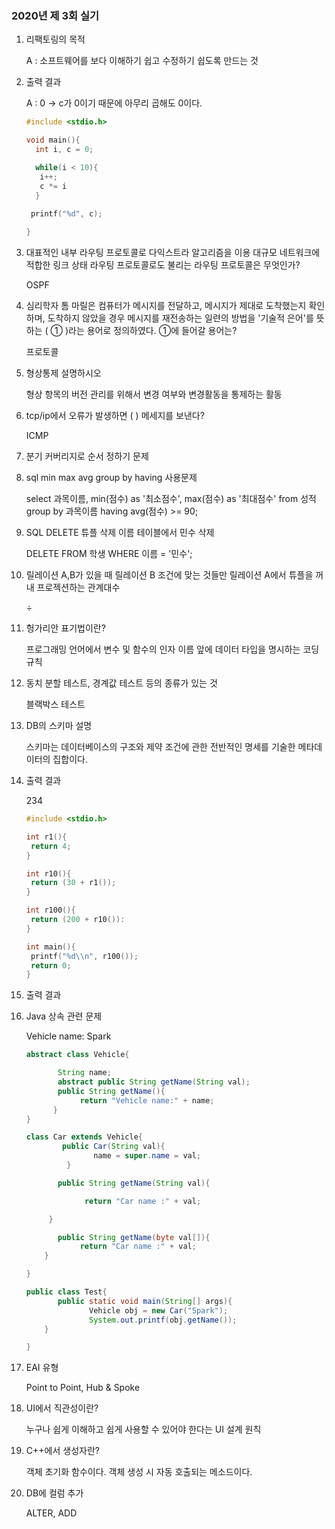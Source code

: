 ### 2020년 제 3회 실기

1. 리팩토링의 목적

   A : 소프트웨어를 보다 이해하기 쉽고 수정하기 쉽도록 만드는 것

2. 출력 결과

   A :  0 → c가 0이기 때문에 아무리 곱해도 0이다.

   ```c
   #include <stdio.h>
   
   void main(){
     int i, c = 0;
   
   	 while(i < 10){
   	  i++;
   	  c *= i
   	 }
   	
   	printf("%d", c);
   
   }
   ```

3. 대표적인 내부 라우팅 프로토콜로 다익스트라 알고리즘을 이용 대규모 네트워크에 적합한 링크 상태 라우팅 프로토콜로도 불리는 라우팅 프로토콜은 무엇인가?

   OSPF

4. 심리학자 톰 마릴은 컴퓨터가 메시지를 전달하고, 메시지가 제대로 도착했는지 확인하며, 도착하지 않았을 경우 메시지를 재전송하는 일련의 방법을 '기술적 은어'를 뜻하는 ( ① )라는 용어로 정의하였다. ①에 들어갈 용어는?

   프로토콜

5. 형상통제 설명하시오

   형상 항목의 버전 관리를 위해서 변경 여부와 변경활동을 통제하는 활동

6. tcp/ip에서 오류가 발생하면 ( ) 메세지를 보낸다?

   ICMP

7. 분기 커버리지로 순서 정하기 문제

8. sql min max avg group by having 사용문제

   select 과목이름, min(점수) as '최소점수', max(점수) as '최대점수' from 성적 group by 과목이름 having avg(점수) >= 90;

9. SQL DELETE 튜플 삭제 이름 테이블에서 민수 삭제

   DELETE FROM 학생 WHERE 이름 = '민수';

10. 릴레이션 A,B가 있을 때 릴레이션 B 조건에 맞는 것들만 릴레이션 A에서 튜플을 꺼내 프로젝션하는 관계대수

    ÷

11. 헝가리안 표기법이란?

    프로그래밍 언어에서 변수 및 함수의 인자 이름 앞에 데이터 타입을 명시하는 코딩 규칙

12. 동치 분할 테스트, 경계값 테스트 등의 종류가 있는 것

    블랙박스 테스트

13. DB의 스키마 설명

    스키마는 데이터베이스의 구조와 제약 조건에 관한 전반적인 명세를 기술한 메타데이터의 집합이다.

14. 출력 결과

    234

    ```c
    #include <stdio.h>
    
    int r1(){
     return 4;
    }
    
    int r10(){
     return (30 + r1());
    }
    
    int r100(){
     return (200 + r10()):
    }
    
    int main(){
     printf("%d\\n", r100());
     return 0;
    }
    ```

15. 출력 결과

16. Java 상속 관련 문제

    Vehicle name: Spark

    ```java
    abstract class Vehicle{
    
           String name;
           abstract public String getName(String val);
           public String getName(){
                return "Vehicle name:" + name;
          }
    }
    
    class Car extends Vehicle{
            public Car(String val){
                   name = super.name = val;
    	     }
    
           public String getName(String val){
    
                 return "Car name :" + val;
    
         }
    
           public String getName(byte val[]){
                return "Car name :" + val;
        }
    
    }
    
    public class Test{
           public static void main(String[] args){
                  Vehicle obj = new Car("Spark");
                  System.out.printf(obj.getName());
        }
    
    }
    ```

17. EAI 유형

    Point to Point, Hub & Spoke

18. UI에서 직관성이란?

    누구나 쉽게 이해하고 쉽게 사용할 수 있어야 한다는 UI 설계 원칙

19. C++에서 생성자란?

    객체 초기화 함수이다. 객체 생성 시 자동 호출되는 메소드이다.

20. DB에 컬럼 추가

    ALTER, ADD